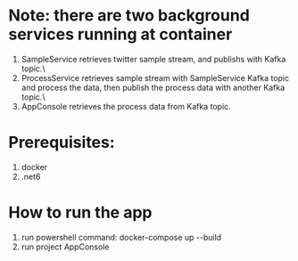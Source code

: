 # Note: there are two background services running at container
  1. SampleService retrieves twitter sample stream, and publishs with Kafka topic.\
  2. ProcessService retrieves sample stream with SampleService Kafka topic and process the data, then publish the process data with another Kafka topic.\
  3. AppConsole retrieves the process data from Kafka topic.
  
# Prerequisites:
1. docker
2. .net6

# How to run the app
1. run powershell command: docker-compose up --build
2. run project AppConsole

